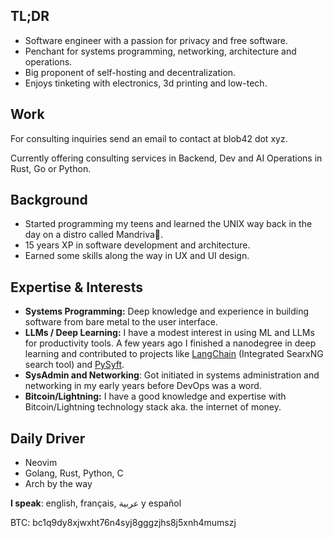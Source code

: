 
## TL;DR

- Software engineer with a passion for privacy and free software.
- Penchant for systems programming, networking, architecture and operations.
- Big proponent of self-hosting and decentralization.
- Enjoys tinketing with electronics, 3d printing and low-tech.

## Work

For consulting inquiries send an email to contact at blob42 dot xyz. 

Currently offering consulting services in Backend, Dev and AI Operations in Rust, Go or Python.

## Background

- Started programming my teens and learned the UNIX way back in the day on a distro called Mandriva🐧.
- 15 years XP in software development and architecture.
- Earned some skills along the way in UX and UI design.  


## Expertise & Interests

- **Systems Programming:** Deep knowledge and experience in building software from bare metal to the user interface.
- **LLMs / Deep Learning:** I have a modest interest in using ML and LLMs for productivity tools. A few years ago I finished a nanodegree in deep learning and contributed to projects like [LangChain](https://github.com/search?q=repo%3Alangchain-ai%2Flangchain+blob42&type=commits&p=2) (Integrated SearxNG search tool) and [PySyft](https://github.com/search?q=repo%3AOpenMined%2FPySyft+author%3Ablob42&type=pullrequests).
- **SysAdmin and Networking**: Got initiated in systems administration and networking in my early years before DevOps was a word.
- **Bitcoin/Lightning:** I have a good knowledge and expertise with Bitcoin/Lightning technology stack aka. the internet of money.

## Daily Driver 

- Neovim 
- Golang, Rust, Python, C
- Arch by the way

**I speak**: english, français, عربية y español

BTC: bc1q9dy8xjwxht76n4syj8gggzjhs8j5xnh4mumszj

<!--
**blob42/blob42** is a ✨ _special_ ✨ repository because its `README.md` (this file) appears on your GitHub profile.

Here are some ideas to get you started:

- 🔭 I’m currently working on ...
- 🌱 I’m currently learning ...
- 👯 I’m looking to collaborate on ...
- 🤔 I’m looking for help with ...
- 💬 Ask me about ...
- 📫 How to reach me: ...
- 😄 Pronouns: ...
- ⚡ Fun fact: ...
-->
